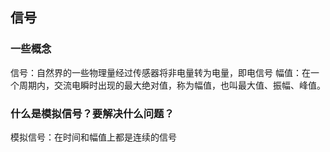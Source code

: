 ## 信号

### 一些概念

信号：自然界的一些物理量经过传感器将非电量转为电量，即电信号
幅值：在一个周期内，交流电瞬时出现的最大绝对值，称为幅值，也叫最大值、振幅、峰值。

### 什么是模拟信号？要解决什么问题？

模拟信号：在时间和幅值上都是连续的信号
